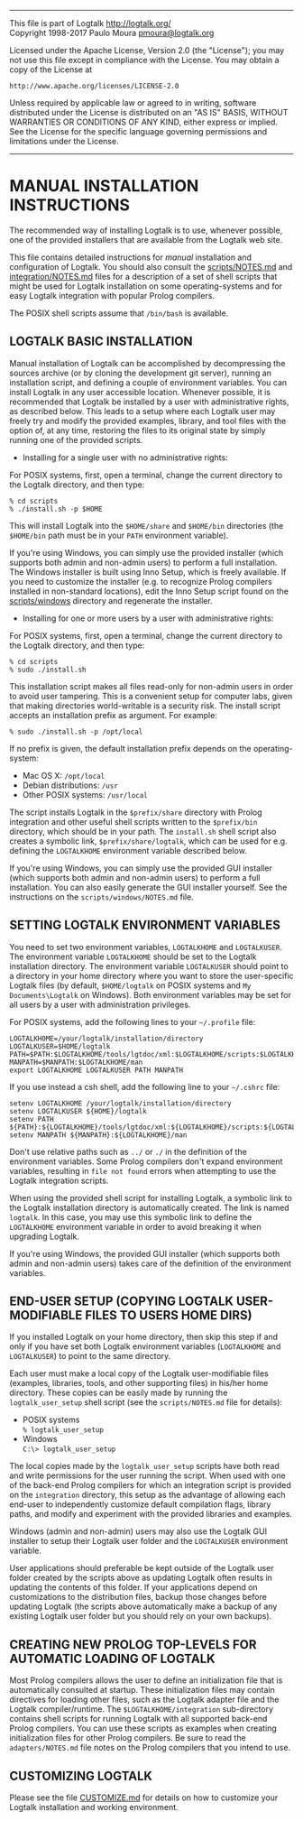 ________________________________________________________________________

This file is part of Logtalk <http://logtalk.org/>  
Copyright 1998-2017 Paulo Moura <pmoura@logtalk.org>

Licensed under the Apache License, Version 2.0 (the "License");
you may not use this file except in compliance with the License.
You may obtain a copy of the License at

    http://www.apache.org/licenses/LICENSE-2.0

Unless required by applicable law or agreed to in writing, software
distributed under the License is distributed on an "AS IS" BASIS,
WITHOUT WARRANTIES OR CONDITIONS OF ANY KIND, either express or implied.
See the License for the specific language governing permissions and
limitations under the License.
________________________________________________________________________


MANUAL INSTALLATION INSTRUCTIONS
================================

The recommended way of installing Logtalk is to use, whenever possible, one 
of the provided installers that are available from the Logtalk web site.

This file contains detailed instructions for  *manual* installation and
configuration of Logtalk. You should also consult 
the [scripts/NOTES.md](scripts/NOTES.md) and
[integration/NOTES.md](integration/NOTES.md) files for a description of a
set of shell scripts that might be used for Logtalk installation on some
operating-systems and for easy Logtalk integration with popular Prolog 
compilers.

The POSIX shell scripts assume that `/bin/bash` is available.


LOGTALK BASIC INSTALLATION
--------------------------

Manual installation of Logtalk can be accomplished by decompressing the
sources archive (or by cloning the development git server), running an
installation script, and defining a couple of environment variables. You can
install Logtalk in any user accessible location. Whenever possible, it is
recommended that Logtalk be installed by a user with administrative rights,
as described below. This leads to a setup where each Logtalk user may freely
try and modify the provided examples, library, and tool files with the option
of, at any time, restoring the files to its original state by simply running
one of the provided scripts.


* Installing for a single user with no administrative rights:

For POSIX systems, first, open a terminal, change the current directory to
the Logtalk directory, and then type:

	% cd scripts
	% ./install.sh -p $HOME

This will install Logtalk into the `$HOME/share` and `$HOME/bin` directories
(the `$HOME/bin` path must be in your `PATH` environment variable).

If you're using Windows, you can simply use the provided installer (which
supports both admin and non-admin users) to perform a full installation.
The Windows installer is built using Inno Setup, which is freely available.
If you need to customize the installer (e.g. to recognize Prolog compilers
installed in non-standard locations), edit the Inno Setup script found on
the [scripts/windows](scripts/windows) directory and regenerate the installer.


* Installing for one or more users by a user with administrative rights:

For POSIX systems, first, open a terminal, change the current directory to
the Logtalk directory, and then type:

	% cd scripts
	% sudo ./install.sh

This installation script makes all files read-only for non-admin users in 
order to avoid user tampering. This is a convenient setup for computer labs, 
given that making directories world-writable is a security risk. The install
script accepts an installation prefix as argument. For example:

	% sudo ./install.sh -p /opt/local

If no prefix is given, the default installation prefix depends on the
operating-system:

* Mac OS X:				`/opt/local`
* Debian distributions:	`/usr`
* Other POSIX systems:	`/usr/local`

The script installs Logtalk in the `$prefix/share` directory with Prolog
integration and other useful shell scripts written to the `$prefix/bin`
directory, which should be in your path. The `install.sh` shell script also
creates a symbolic link, `$prefix/share/logtalk`, which can be used for e.g.
defining the `LOGTALKHOME` environment variable described below.

If you're using Windows, you can simply use the provided GUI installer (which
supports both admin and non-admin users) to perform a full installation. You
can also easily generate the GUI installer yourself. See the instructions on
the `scripts/windows/NOTES.md` file.


SETTING LOGTALK ENVIRONMENT VARIABLES
-------------------------------------

You need to set two environment variables, `LOGTALKHOME` and `LOGTALKUSER`.
The environment variable `LOGTALKHOME` should be set to the Logtalk installation 
directory. The environment variable `LOGTALKUSER` should point to a directory 
in your home directory where you want to store the user-specific Logtalk files
(by default, `$HOME/logtalk` on POSIX systems and `My Documents\Logtalk` on 
Windows). Both environment variables may be set for all users by a user with 
administration privileges.

For POSIX systems, add the following lines to your `~/.profile` file:

	LOGTALKHOME=/your/logtalk/installation/directory
	LOGTALKUSER=$HOME/logtalk
	PATH=$PATH:$LOGTALKHOME/tools/lgtdoc/xml:$LOGTALKHOME/scripts:$LOGTALKHOME/integration
	MANPATH=$MANPATH:$LOGTALKHOME/man
	export LOGTALKHOME LOGTALKUSER PATH MANPATH

If you use instead a csh shell, add the following line to your `~/.cshrc` file:

	setenv LOGTALKHOME /your/logtalk/installation/directory
	setenv LOGTALKUSER ${HOME}/logtalk
	setenv PATH ${PATH}:${LOGTALKHOME}/tools/lgtdoc/xml:${LOGTALKHOME}/scripts:${LOGTALKHOME}/integration
	setenv MANPATH ${MANPATH}:${LOGTALKHOME}/man

Don't use relative paths such as `../` or `./` in the definition of the environment
variables. Some Prolog compilers don't expand environment variables, resulting
in `file not found` errors when attempting to use the Logtalk integration scripts.

When using the provided shell script for installing Logtalk, a symbolic link 
to the Logtalk installation directory is automatically created. The link is 
named `logtalk`. In this case, you may use this symbolic link to define the 
`LOGTALKHOME` environment variable in order to avoid breaking it when upgrading 
Logtalk.

If you're using Windows, the provided GUI installer (which supports both admin
and non-admin users) takes care of the definition of the environment variables.


END-USER SETUP (COPYING LOGTALK USER-MODIFIABLE FILES TO USERS HOME DIRS)
-------------------------------------------------------------------------

If you installed Logtalk on your home directory, then skip this step if and only
if you have set both Logtalk environment variables (`LOGTALKHOME` and `LOGTALKUSER`)
to point to the same directory.

Each user must make a local copy of the Logtalk user-modifiable files (examples,
libraries, tools, and other supporting files) in his/her home directory. These
copies can be easily made by running the `logtalk_user_setup` shell script (see
the `scripts/NOTES.md` file for details):

* POSIX systems  
	`% logtalk_user_setup`
* Windows  
	`C:\> logtalk_user_setup`

The local copies made by the `logtalk_user_setup` scripts have both read and
write permissions for the user running the script. When used with one of the 
back-end Prolog compilers for which an integration script is provided on 
the `integration` directory, this setup as the advantage of allowing each 
end-user to independently customize default compilation flags, library paths,
and modify and experiment with the provided libraries and examples.

Windows (admin and non-admin) users may also use the Logtalk GUI installer
to setup their Logtalk user folder and the `LOGTALKUSER` environment variable.

User applications should preferable be kept outside of the Logtalk user folder
created by the scripts above as updating Logtalk often results in updating the
contents of this folder. If your applications depend on customizations to the
distribution files, backup those changes before updating Logtalk (the scripts
above automatically make a backup of any existing Logtalk user folder but you
should rely on your own backups).


CREATING NEW PROLOG TOP-LEVELS FOR AUTOMATIC LOADING OF LOGTALK
---------------------------------------------------------------

Most Prolog compilers allows the user to define an initialization file that
is automatically consulted at startup. These initialization files may contain
directives for loading other files, such as the Logtalk adapter file and the
Logtalk compiler/runtime. The `$LOGTALKHOME/integration` sub-directory 
contains shell scripts for running Logtalk with all supported back-end Prolog
compilers. You can use these scripts as examples when creating initialization
files for other Prolog compilers. Be sure to read the `adapters/NOTES.md` file
notes on the Prolog compilers that you intend to use.


CUSTOMIZING LOGTALK
-------------------

Please see the file [CUSTOMIZE.md](CUSTOMIZE.md) for details on how to
customize your Logtalk installation and working environment.
